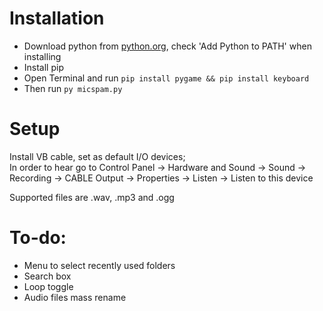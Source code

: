 # Installation

- Download python from [python.org](https://www.python.org/downloads/), check 'Add Python to PATH' when installing
- Install pip
- Open Terminal and run `pip install pygame && pip install keyboard`
- Then run `py micspam.py`


# Setup

Install VB cable, set as default I/O devices;  
In order to hear go to Control Panel -> Hardware and Sound -> Sound -> Recording -> CABLE Output -> Properties -> Listen -> Listen to this device

Supported files are .wav, .mp3 and .ogg


# To-do:
- Menu to select recently used folders
- Search box
- Loop toggle
- Audio files mass rename